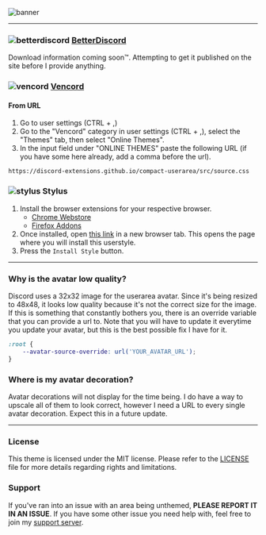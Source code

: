 ![banner](https://discord-extensions.github.io/assets/banners/compact-userarea.png)

---
### ![betterdiscord](https://discord-extensions.github.io/assets/icons/betterdiscord.png) **[BetterDiscord](https://betterdiscord.app)**
Download information coming soon:tm:. Attempting to get it published on the site before I provide anything.

### ![vencord](https://discord-extensions.github.io/assets/icons/vencord.gif) **[Vencord](https://github.com/Vendicated/Vencord)**
#### From URL
1. Go to user settings (CTRL + ,)
2. Go to the "Vencord" category in user settings (CTRL + ,), select the "Themes" tab, then select "Online Themes".
3. In the input field under "ONLINE THEMES" paste the following URL (if you have some here already, add a comma before the url).
```
https://discord-extensions.github.io/compact-userarea/src/source.css
```

### ![stylus](https://discord-extensions.github.io/assets/icons/stylus.png) **Stylus**
1. Install the browser extensions for your respective browser.
    - [Chrome Webstore](https://chrome.google.com/webstore/detail/stylus/clngdbkpkpeebahjckkjfobafhncgmne)
    - [Firefox Addons](https://addons.mozilla.org/en-US/firefox/addon/styl-us)
2. Once installed, open [this link](https://discord-extensions.github.io/compact-userea/clients/compact-userea.user.css) in a new browser tab. This opens the page where you will install this userstyle.
3. Press the `Install Style` button.

---

### Why is the avatar low quality?
Discord uses a 32x32 image for the userarea avatar. Since it's being resized to 48x48, it looks low quality because it's not the correct size for the image. If this is something that constantly bothers you, there is an override variable that you can provide a url to. Note that you will have to update it everytime you update your avatar, but this is the best possible fix I have for it.
```css
:root {
    --avatar-source-override: url('YOUR_AVATAR_URL');
}
```

### Where is my avatar decoration?
Avatar decorations will not display for the time being. I do have a way to upscale all of them to look correct, however I need a URL to every single avatar decoration. Expect this in a future update.

---

### License
This theme is licensed under the MIT license. Please refer to the [LICENSE](./LICENSE) file for more details regarding rights and limitations.

### Support
If you've ran into an issue with an area being unthemed, **PLEASE REPORT IT IN AN ISSUE**. If you have some other issue you need help with, feel free to join my [support server](https://discord.gg/vYdXbEzqDs).